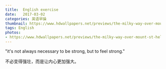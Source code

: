 ```yaml
---
title:  English exercise
date:   2017-03-02
categories: 英语早操
thumbnail: https://www.hdwallpapers.net/previews/the-milky-way-over-mount-st-helens-1072.jpg
tags: English
photos:
- https://www.hdwallpapers.net/previews/the-milky-way-over-mount-st-helens-1072.jpg
---
```


"it's not always necessary to be strong, but to feel strong."
<p>不必变得强壮，而是让内心更加强大。</p>
